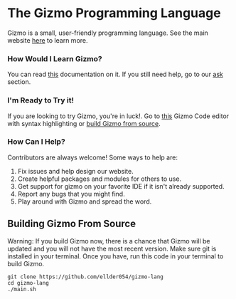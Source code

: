 # The Gizmo Programming Language
Gizmo is a small, user-friendly programming language. See the main website [here](https://ellder054.github.io/gizmolang/) to learn more.

### How Would I Learn Gizmo?
You can read [this](https://ellder054.github.io/gizmolang/docs.html) documentation on it.
If you still need help, go to our [ask](https://ellder054.github.io/gizmolang/ask.html) section.

### I'm Ready to Try it!
If you are looking to try Gizmo, you're in luck!. Go to [this](https://ellder054.github.io/gizmolang/try_it.html) Gizmo Code editor with syntax highlighting or [build Gizmo from source](#-building-gizmo-from-source).

### How Can I Help?
Contributors are always welcome! Some ways to help are:
1. Fix issues and help design our website.
2. Create helpful packages and modules for others to use.
3. Get support for gizmo on your favorite IDE if it isn't already supported.
4. Report any bugs that you might find.
5. Play around with Gizmo and spread the word.

## Building Gizmo From Source
Warning: If you build Gizmo now, there is a chance that Gizmo will be updated and you will not have the most recent version.
Make sure git is installed in your terminal.
Once you have, run this code in your terminal to build Gizmo.

```shell
git clone https://github.com/ellder054/gizmo-lang
cd gizmo-lang
./main.sh
```
